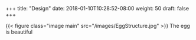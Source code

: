 +++
title: "Design"
date: 2018-01-10T10:28:52-08:00
weight: 50
draft: false
+++

{{< figure class="image main" src="/images/EggStructure.jpg" >}}
The egg is beautiful
